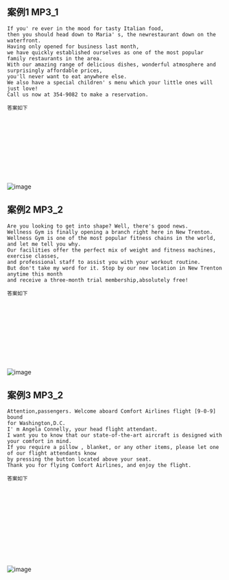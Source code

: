 ## 案例1 MP3_1

```
If you' re ever in the mood for tasty Italian food,
then you should head down to Maria' s, the newrestaurant down on the waterfront. 
Having only opened for business last month,
we have quickly established ourselves as one of the most popular
family restaurants in the area. 
With our amazing range of delicious dishes, wonderful atmosphere and surprisingly affordable prices, 
you'll never want to eat anywhere else.
We also have a special children' s menu which your little ones will just love!
Call us now at 354-9082 to make a reservation.
```


```
答案如下












```
![image](https://user-images.githubusercontent.com/2299635/180642165-7eab13e8-0598-4347-9b8b-17c8e01e9a0a.png)



## 案例2 MP3_2

```
Are you looking to get into shape? Well, there's good news.
Wellness Gym is finally opening a branch right here in New Trenton.
Wellness Gym is one of the most popular fitness chains in the world, and let me tell you why.
Our facilities offer the perfect mix of weight and fitness machines, exercise classes,
and professional staff to assist you with your workout routine.
But don't take my word for it. Stop by our new location in New Trenton anytime this month 
and receive a three-month trial membership,absolutely free!
```


```
答案如下












```
![image](https://user-images.githubusercontent.com/2299635/180642108-2c9dd8b8-948a-4317-aadf-02df15b3d63d.png)





## 案例3 MP3_2

```
Attention,passengers. Welcome aboard Comfort Airlines flight [9-0-9] bound
for Washington,D.C.
I' m Angela Connelly, your head flight attendant. 
I want you to know that our state-of-the-art aircraft is designed with your comfort in mind.
If you require a pillow , blanket, or any other items, please let one of our flight attendants know 
by pressing the button located above your seat.
Thank you for flying Comfort Airlines, and enjoy the flight.
```



```
答案如下














```

![image](https://user-images.githubusercontent.com/2299635/180642085-9b13e099-0f13-4008-9597-db39cc4cc13c.png)
